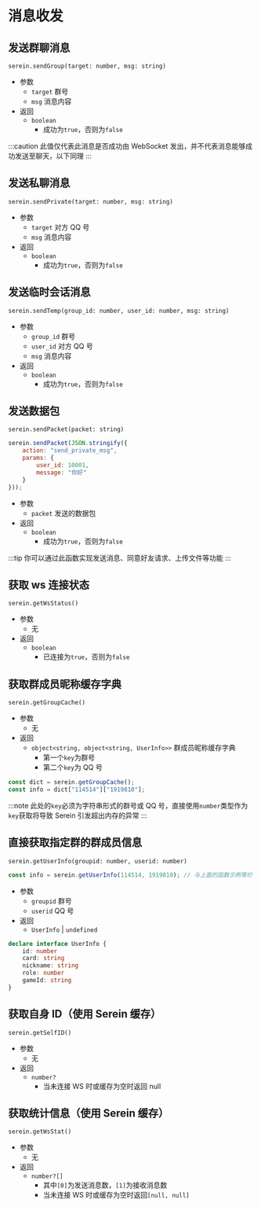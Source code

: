 # 消息收发

## 发送群聊消息

`serein.sendGroup(target: number, msg: string)`

- 参数
  - `target` 群号
  - `msg` 消息内容
- 返回
  - `boolean`
    - 成功为`true`，否则为`false`

:::caution
此值仅代表此消息是否成功由 WebSocket 发出，并不代表消息能够成功发送至聊天，以下同理
:::

## 发送私聊消息

`serein.sendPrivate(target: number, msg: string)`

- 参数
  - `target` 对方 QQ 号
  - `msg` 消息内容
- 返回
  - `boolean`
    - 成功为`true`，否则为`false`

## 发送临时会话消息

`serein.sendTemp(group_id: number, user_id: number, msg: string)`

- 参数
  - `group_id` 群号
  - `user_id` 对方 QQ 号
  - `msg` 消息内容
- 返回
  - `boolean`
    - 成功为`true`，否则为`false`

## 发送数据包

`serein.sendPacket(packet: string)`

```js
serein.sendPacket(JSON.stringify({
    action: "send_private_msg",
    params: {
        user_id: 10001,
        message: "你好"
    }
}));
```

- 参数
  - `packet` 发送的数据包
- 返回
  - `boolean`
    - 成功为`true`，否则为`false`

:::tip
你可以通过此函数实现发送消息、同意好友请求、上传文件等功能
:::

## 获取 ws 连接状态

`serein.getWsStatus()`

- 参数
  - 无
- 返回
  - `boolean`
    - 已连接为`true`，否则为`false`

## 获取群成员昵称缓存字典

`serein.getGroupCache()`

- 参数
  - 无
- 返回
  - `object<string, object<string, UserInfo>>` 群成员昵称缓存字典
    - 第一个`key`为群号
    - 第二个`key`为 QQ 号

```js
const dict = serein.getGroupCache();
const info = dict["114514"]["1919810"];
```

:::note
此处的`key`必须为字符串形式的群号或 QQ 号，直接使用`number`类型作为`key`获取将导致 Serein 引发超出内存的异常
:::

## 直接获取指定群的群成员信息

`serein.getUserInfo(groupid: number, userid: number)`

```js
const info = serein.getUserInfo(114514, 1919810); // 与上面的函数示例等价
```

- 参数
  - `groupid` 群号
  - `userid` QQ 号
- 返回
  - `UserInfo` | `undefined`

```ts
declare interface UserInfo {
    id: number
    card: string
    nickname: string
    role: number
    gameId: string
}
```

## 获取自身 ID（使用 Serein 缓存）

`serein.getSelfID()`

- 参数
  - 无
- 返回
  - `number?`
    - 当未连接 WS 时或缓存为空时返回 null

## 获取统计信息（使用 Serein 缓存）

`serein.getWsStat()`

- 参数
  - 无
- 返回
  - `number?[]`
    - 其中`[0]`为发送消息数，`[1]`为接收消息数
    - 当未连接 WS 时或缓存为空时返回`[null, null]`
